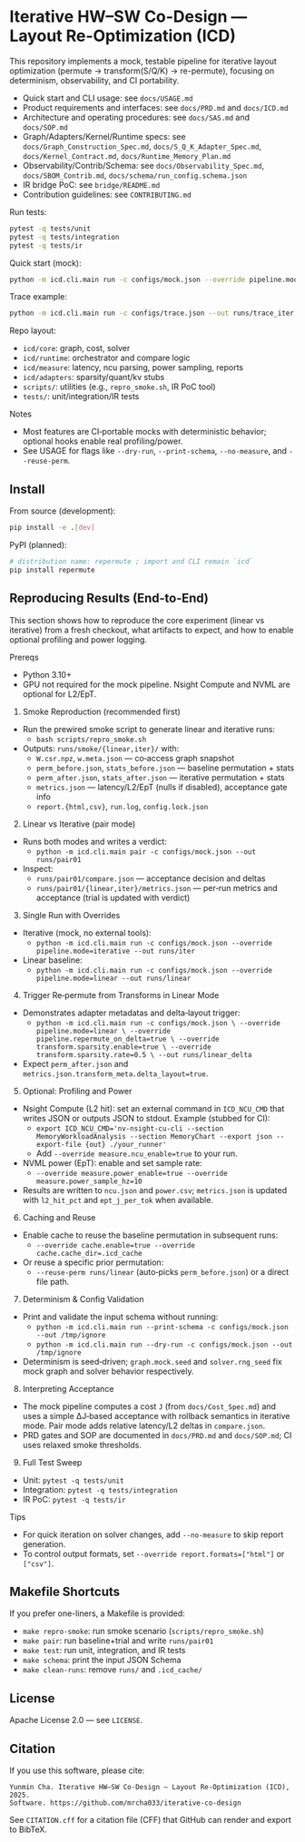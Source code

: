 # Iterative HW–SW Co-Design — Layout Re-Optimization (ICD)

This repository implements a mock, testable pipeline for iterative layout optimization (permute → transform(S/Q/K) → re-permute), focusing on determinism, observability, and CI portability.

- Quick start and CLI usage: see `docs/USAGE.md`
- Product requirements and interfaces: see `docs/PRD.md` and `docs/ICD.md`
- Architecture and operating procedures: see `docs/SAS.md` and `docs/SOP.md`
- Graph/Adapters/Kernel/Runtime specs: see `docs/Graph_Construction_Spec.md`, `docs/S_Q_K_Adapter_Spec.md`, `docs/Kernel_Contract.md`, `docs/Runtime_Memory_Plan.md`
- Observability/Contrib/Schema: see `docs/Observability_Spec.md`, `docs/SBOM_Contrib.md`, `docs/schema/run_config.schema.json`
- IR bridge PoC: see `bridge/README.md`
- Contribution guidelines: see `CONTRIBUTING.md`

Run tests:

```bash
pytest -q tests/unit
pytest -q tests/integration
pytest -q tests/ir
```

Quick start (mock):

```bash
python -m icd.cli.main run -c configs/mock.json --override pipeline.mode=iterative --out runs/mock_iter
```

Trace example:

```bash
python -m icd.cli.main run -c configs/trace.json --out runs/trace_iter
```

Repo layout:

- `icd/core`: graph, cost, solver
- `icd/runtime`: orchestrator and compare logic
- `icd/measure`: latency, ncu parsing, power sampling, reports
- `icd/adapters`: sparsity/quant/kv stubs
- `scripts/`: utilities (e.g., `repro_smoke.sh`, IR PoC tool)
- `tests/`: unit/integration/IR tests

Notes

- Most features are CI‑portable mocks with deterministic behavior; optional hooks enable real profiling/power.
- See USAGE for flags like `--dry-run`, `--print-schema`, `--no-measure`, and `--reuse-perm`.

## Install

From source (development):

```bash
pip install -e .[dev]
```

PyPI (planned):

```bash
# distribution name: repermute ; import and CLI remain `icd`
pip install repermute
```

## Reproducing Results (End‑to‑End)

This section shows how to reproduce the core experiment (linear vs iterative) from a fresh checkout, what artifacts to expect, and how to enable optional profiling and power logging.

Prereqs
- Python 3.10+
- GPU not required for the mock pipeline. Nsight Compute and NVML are optional for L2/EpT.

1) Smoke Reproduction (recommended first)
- Run the prewired smoke script to generate linear and iterative runs:
  - `bash scripts/repro_smoke.sh`
- Outputs: `runs/smoke/{linear,iter}/` with:
  - `W.csr.npz`, `w.meta.json` — co‑access graph snapshot
  - `perm_before.json`, `stats_before.json` — baseline permutation + stats
  - `perm_after.json`, `stats_after.json` — iterative permutation + stats
  - `metrics.json` — latency/L2/EpT (nulls if disabled), acceptance gate info
  - `report.{html,csv}`, `run.log`, `config.lock.json`

2) Linear vs Iterative (pair mode)
- Runs both modes and writes a verdict:
  - `python -m icd.cli.main pair -c configs/mock.json --out runs/pair01`
- Inspect:
  - `runs/pair01/compare.json` — acceptance decision and deltas
  - `runs/pair01/{linear,iter}/metrics.json` — per‑run metrics and acceptance (trial is updated with verdict)

3) Single Run with Overrides
- Iterative (mock, no external tools):
  - `python -m icd.cli.main run -c configs/mock.json --override pipeline.mode=iterative --out runs/iter`
- Linear baseline:
  - `python -m icd.cli.main run -c configs/mock.json --override pipeline.mode=linear --out runs/linear`

4) Trigger Re‑permute from Transforms in Linear Mode
- Demonstrates adapter metadatas and delta‑layout trigger:
  - `python -m icd.cli.main run -c configs/mock.json \
    --override pipeline.mode=linear \
    --override pipeline.repermute_on_delta=true \
    --override transform.sparsity.enable=true \
    --override transform.sparsity.rate=0.5 \
    --out runs/linear_delta`
- Expect `perm_after.json` and `metrics.json.transform_meta.delta_layout=true`.

5) Optional: Profiling and Power
- Nsight Compute (L2 hit): set an external command in `ICD_NCU_CMD` that writes JSON or outputs JSON to stdout. Example (stubbed for CI):
  - `export ICD_NCU_CMD='nv-nsight-cu-cli --section MemoryWorkloadAnalysis --section MemoryChart --export json --export-file {out} ./your_runner'`
  - Add `--override measure.ncu_enable=true` to your run.
- NVML power (EpT): enable and set sample rate:
  - `--override measure.power_enable=true --override measure.power_sample_hz=10`
- Results are written to `ncu.json` and `power.csv`; `metrics.json` is updated with `l2_hit_pct` and `ept_j_per_tok` when available.

6) Caching and Reuse
- Enable cache to reuse the baseline permutation in subsequent runs:
  - `--override cache.enable=true --override cache.cache_dir=.icd_cache`
- Or reuse a specific prior permutation:
  - `--reuse-perm runs/linear` (auto‑picks `perm_before.json`) or a direct file path.

7) Determinism & Config Validation
- Print and validate the input schema without running:
  - `python -m icd.cli.main run --print-schema -c configs/mock.json --out /tmp/ignore`
  - `python -m icd.cli.main run --dry-run -c configs/mock.json --out /tmp/ignore`
- Determinism is seed‑driven; `graph.mock.seed` and `solver.rng_seed` fix mock graph and solver behavior respectively.

8) Interpreting Acceptance
- The mock pipeline computes a cost `J` (from `docs/Cost_Spec.md`) and uses a simple ΔJ‑based acceptance with rollback semantics in iterative mode. Pair mode adds relative latency/L2 deltas in `compare.json`.
- PRD gates and SOP are documented in `docs/PRD.md` and `docs/SOP.md`; CI uses relaxed smoke thresholds.

9) Full Test Sweep
- Unit: `pytest -q tests/unit`
- Integration: `pytest -q tests/integration`
- IR PoC: `pytest -q tests/ir`

Tips
- For quick iteration on solver changes, add `--no-measure` to skip report generation.
- To control output formats, set `--override report.formats=["html"]` or `["csv"]`.

## Makefile Shortcuts

If you prefer one-liners, a Makefile is provided:
- `make repro-smoke`: run smoke scenario (`scripts/repro_smoke.sh`)
- `make pair`: run baseline+trial and write `runs/pair01`
- `make test`: run unit, integration, and IR tests
- `make schema`: print the input JSON Schema
- `make clean-runs`: remove `runs/` and `.icd_cache/`

## License

Apache License 2.0 — see `LICENSE`.

## Citation

If you use this software, please cite:

```
Yunmin Cha. Iterative HW–SW Co-Design — Layout Re-Optimization (ICD), 2025.
Software. https://github.com/mrcha033/iterative-co-design
```

See `CITATION.cff` for a citation file (CFF) that GitHub can render and export to BibTeX.

